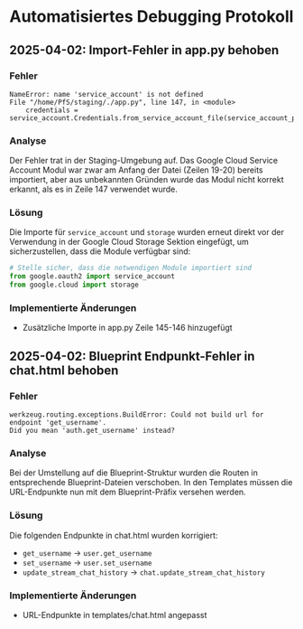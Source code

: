# Automatisiertes Debugging Protokoll

## 2025-04-02: Import-Fehler in app.py behoben

### Fehler
```
NameError: name 'service_account' is not defined
File "/home/PfS/staging/./app.py", line 147, in <module>
    credentials = service_account.Credentials.from_service_account_file(service_account_path)
```

### Analyse
Der Fehler trat in der Staging-Umgebung auf. Das Google Cloud Service Account Modul war zwar am Anfang der Datei (Zeilen 19-20) bereits importiert, aber aus unbekannten Gründen wurde das Modul nicht korrekt erkannt, als es in Zeile 147 verwendet wurde.

### Lösung
Die Importe für `service_account` und `storage` wurden erneut direkt vor der Verwendung in der Google Cloud Storage Sektion eingefügt, um sicherzustellen, dass die Module verfügbar sind:

```python
# Stelle sicher, dass die notwendigen Module importiert sind
from google.oauth2 import service_account
from google.cloud import storage
```

### Implementierte Änderungen
- Zusätzliche Importe in app.py Zeile 145-146 hinzugefügt

## 2025-04-02: Blueprint Endpunkt-Fehler in chat.html behoben

### Fehler
```
werkzeug.routing.exceptions.BuildError: Could not build url for endpoint 'get_username'. 
Did you mean 'auth.get_username' instead?
```

### Analyse
Bei der Umstellung auf die Blueprint-Struktur wurden die Routen in entsprechende Blueprint-Dateien verschoben. In den Templates müssen die URL-Endpunkte nun mit dem Blueprint-Präfix versehen werden.

### Lösung
Die folgenden Endpunkte in chat.html wurden korrigiert:
- `get_username` → `user.get_username`
- `set_username` → `user.set_username`
- `update_stream_chat_history` → `chat.update_stream_chat_history`

### Implementierte Änderungen
- URL-Endpunkte in templates/chat.html angepasst
